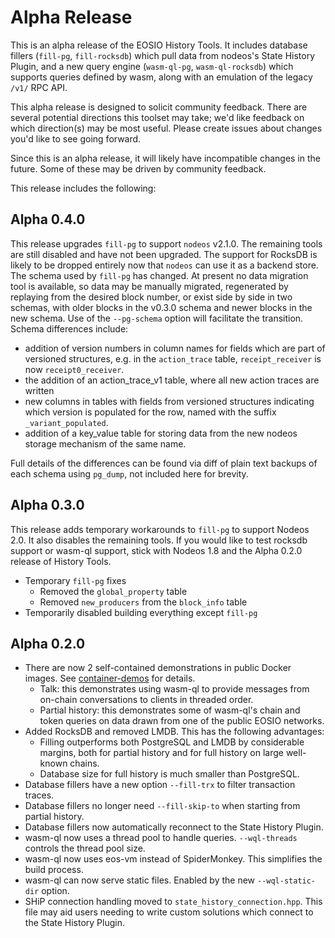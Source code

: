 # Alpha Release

This is an alpha release of the EOSIO History Tools. It includes database fillers
(`fill-pg`, `fill-rocksdb`) which pull data from nodeos's State History Plugin, and a new
query engine (`wasm-ql-pg`, `wasm-ql-rocksdb`) which supports queries defined by wasm, along
with an emulation of the legacy `/v1/` RPC API.

This alpha release is designed to solicit community feedback. There are several potential
directions this toolset may take; we'd like feedback on which direction(s) may be most
useful. Please create issues about changes you'd like to see going forward.

Since this is an alpha release, it will likely have incompatible changes in the
future. Some of these may be driven by community feedback.

This release includes the following:

## Alpha 0.4.0

This release upgrades `fill-pg` to support `nodeos` v2.1.0. The remaining tools are still disabled and have not been upgraded.
The support for RocksDB is likely to be dropped entirely now that `nodeos` can use it as a backend store. The schema used by
`fill-pg` has changed. At present no data migration tool is available, so data may be manually migrated, regenerated by replaying
from the desired block number, or exist side by side in two schemas, with older blocks in the v0.3.0 schema and newer blocks in
the new schema.  Use of the `--pg-schema` option will facilitate the transition.  Schema differences include:

 * addition of version numbers in column names for fields which are part of versioned structures, e.g. in the `action_trace`
   table, `receipt_receiver` is now `receipt0_receiver`.
 * the addition of an action_trace_v1 table, where all new action traces are written
 * new columns in tables with fields from versioned structures indicating which version is populated for the row, named with
   the suffix `_variant_populated`.
 * addition of a key_value table for storing data from the new nodeos storage mechanism of the same name.

Full details of the differences can be found via diff of plain text backups of each schema using `pg_dump`, not included here
for brevity.

## Alpha 0.3.0

This release adds temporary workarounds to `fill-pg` to support Nodeos 2.0. It also disables the remaining tools. If you would
like to test rocksdb support or wasm-ql support, stick with Nodeos 1.8 and the Alpha 0.2.0 release of History Tools.

* Temporary `fill-pg` fixes
  * Removed the `global_property` table
  * Removed `new_producers` from the `block_info` table
* Temporarily disabled building everything except `fill-pg`

## Alpha 0.2.0

* There are now 2 self-contained demonstrations in public Docker images. See [container-demos](doc/container-demos.md) for details.
  * Talk: this demonstrates using wasm-ql to provide messages from on-chain conversations to clients in threaded order.
  * Partial history: this demonstrates some of wasm-ql's chain and token queries on data drawn from one of the public EOSIO networks.
* Added RocksDB and removed LMDB. This has the following advantages:
  * Filling outperforms both PostgreSQL and LMDB by considerable margins, both for partial history
    and for full history on large well-known chains.
  * Database size for full history is much smaller than PostgreSQL.
* Database fillers have a new option `--fill-trx` to filter transaction traces.
* Database fillers no longer need `--fill-skip-to` when starting from partial history.
* Database fillers now automatically reconnect to the State History Plugin.
* wasm-ql now uses a thread pool to handle queries. `--wql-threads` controls the thread pool size.
* wasm-ql now uses eos-vm instead of SpiderMonkey. This simplifies the build process.
* wasm-ql can now serve static files. Enabled by the new `--wql-static-dir` option.
* SHiP connection handling moved to `state_history_connection.hpp`. This file may aid users needing
  to write custom solutions which connect to the State History Plugin.
